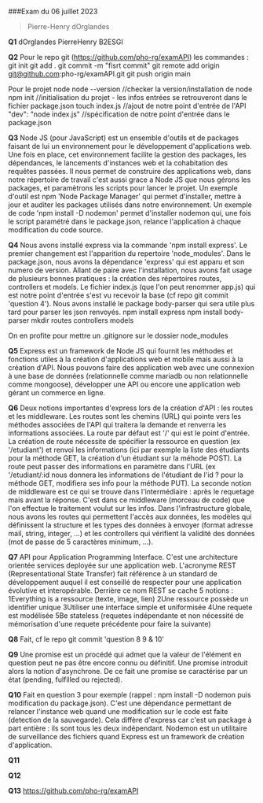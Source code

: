 ###Exam du 06 juillet 2023

> Pierre-Henry dOrglandes

**Q1**
dOrglandes PierreHenry B2ESGI

**Q2**
Pour le repo git (https://github.com/pho-rg/examAPI) les commandes :
git init
git add .
git commit -m "fisrt commit"
git remote add origin git@github.com:pho-rg/examAPI.git
git push origin main

Pour le projet node
node --version //checker la version/installation de node
npm init //initialisation du projet - les infos entrées se retrouveront dans le fichier package.json
touch index.js //ajout de notre point d'entrée de l'API
"dev": "node index.js" //spécification de notre point d'entrée dans le package.json

**Q3**
Node JS (pour JavaScript) est un ensemble d'outils et de packages faisant de lui un environnement pour le développement d'applications web. Une fois en place, cet environnement facilite la gestion des packages, les dépendances, le lancements d'instances web et la cohabitation des requêtes passées. Il nous permet de construire des applications web, dans notre répertoire de travail c'est aussi grace a Node JS que nous gérons les packages, et paramètrons les scripts pour lancer le projet. Un exemple d'outil est npm 'Node Package Manager' qui permet d'installer, mettre à jour et auditer les packages utilisés dans notre environnement. Un exemple de code 'npm install -D nodemon' permet d'installer nodemon qui, une fois le script paramétré dans le package.json, relance l'application à chaque modification du code source.

**Q4**
Nous avons installé express via la commande 'npm install express'. Le premier changement est l'apparition du repertoire 'node_modules'. Dans le package.json, nous avons la dépendance 'express' qui est apparu et son numero de version. Allant de paire avec l'installation, nous avons fait usage de plusieurs bonnes pratiques : la création des répertoires routes, controllers et models. Le fichier index.js (que l'on peut renommer app.js) qui est notre point d'entrée s'est vu recevoir la base (cf repo git commit 'question 4'). Nous avons installé le package body-parser qui sera utile plus tard pour parser les json renvoyés.
npm install express
npm install body-parser
mkdir routes controllers models

On en profite pour mettre un .gitignore sur le dossier node_modules

**Q5**
Express est un framework de Node JS qui fournit les méthodes et fonctions utiles à la création d'applications web et mobile mais aussi à la création d'API. Nous pouvons faire des application web avec une connexion à une base de données (relationnelle comme mariadb ou non relationnelle comme mongoose), développer une API ou encore une application web gérant un commerce en ligne.

**Q6**
Deux notions importantes d'express lors de la création d'API : les routes et les middleware. Les routes sont les chemins (URL) qui pointe vers les méthodes associées de l'API qui traitera la demande et renverra les informations associées. La route par défaut est '/' qui est le point d'entrée. La création de route nécessite de spécifier la ressource en question (ex '/etudiant') et renvoi les informations (ici par exemple la liste des étudiants pour la méthode GET, la création d'un étudiant sur la méhode POST). La route peut passer des informations en paramètre dans l'URL (ex '/etudiant/:id nous donnera les informations de l'étudiant de l'id ? pour la méthode GET, modifiera ses info pour la méthode PUT). La seconde notion de middleware est ce qui se trouve dans l'intermédiaire : après le requetage mais avant la réponse. C'est dans ce middleware (morceau de code) que l'on effectue le traitement voulut sur les infos. Dans l'infrastructure globale, nous avons les routes qui permettent l'accès aux données, les modèles qui définissent la structure et les types des données à envoyer (format adresse mail, string, integer, ...) et les controllers qui vérifient la validité des données (mot de passe de 5 caractères minimum, ...).

**Q7**
API pour Application Programming Interface. C'est une architecture orientée services deployée sur une application web. L'acronyme REST (Representational State Transfer) fait référence à un standard de développement auquel il est conseillé de respecter pour une application évolutive et interopérable. Derrière ce nom REST se cache 5 notions : 1Everything is a ressource (texte, image, lien) 2Une ressource possède un identifier unique 3Utiliser une interface simple et uniformisée 4Une requete est modélisée 5Be stateless (requetes indépendante et non nécessité de mémorisation d'une requete précédente pour faire la suivante)

**Q8**
Fait, cf le repo git commit 'question 8 9 & 10'

**Q9**
Une promise est un procédé qui admet que la valeur de l'élément en question peut ne pas être encore connu ou définitif. Une promise introduit alors la notion d'asynchrone. De ce fait une promise se caractérise par un état (pending, fulfilled ou rejected).

**Q10**
Fait en question 3 pour exemple (rappel : npm install -D nodemon puis modification du package.json). C'est une dépendance permettant  de relancer l'instance web quand une modification sur le code est faite (detection de la sauvegarde). Cela diffère d'express car c'est un package à part entière : ils sont tous les deux indépendant. Nodemon est un utilitaire de surveillance des fichiers quand Express est un framework de création d'application.

**Q11**

**Q12**

**Q13**
https://github.com/pho-rg/examAPI
